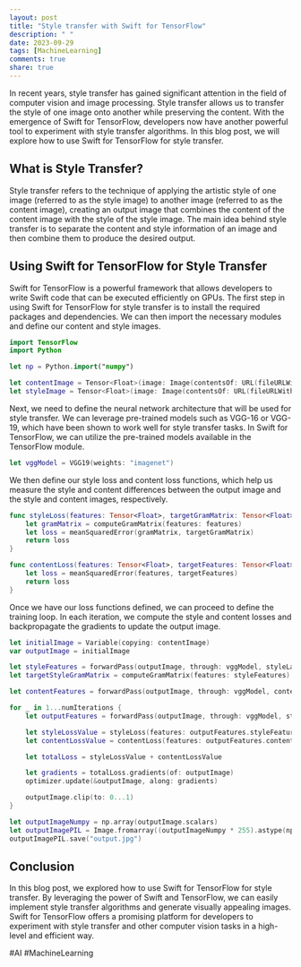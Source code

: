 ```yaml
---
layout: post
title: "Style transfer with Swift for TensorFlow"
description: " "
date: 2023-09-29
tags: [MachineLearning]
comments: true
share: true
---
```


In recent years, style transfer has gained significant attention in the field of computer vision and image processing. Style transfer allows us to transfer the style of one image onto another while preserving the content. With the emergence of Swift for TensorFlow, developers now have another powerful tool to experiment with style transfer algorithms. In this blog post, we will explore how to use Swift for TensorFlow for style transfer.

## What is Style Transfer?

Style transfer refers to the technique of applying the artistic style of one image (referred to as the style image) to another image (referred to as the content image), creating an output image that combines the content of the content image with the style of the style image. The main idea behind style transfer is to separate the content and style information of an image and then combine them to produce the desired output.

## Using Swift for TensorFlow for Style Transfer

Swift for TensorFlow is a powerful framework that allows developers to write Swift code that can be executed efficiently on GPUs. The first step in using Swift for TensorFlow for style transfer is to install the required packages and dependencies. We can then import the necessary modules and define our content and style images.

```swift
import TensorFlow
import Python

let np = Python.import("numpy")

let contentImage = Tensor<Float>(image: Image(contentsOf: URL(fileURLWithPath: "content.jpg")))
let styleImage = Tensor<Float>(image: Image(contentsOf: URL(fileURLWithPath: "style.jpg")))
```

Next, we need to define the neural network architecture that will be used for style transfer. We can leverage pre-trained models such as VGG-16 or VGG-19, which have been shown to work well for style transfer tasks. In Swift for TensorFlow, we can utilize the pre-trained models available in the TensorFlow module.

```swift
let vggModel = VGG19(weights: "imagenet")
```

We then define our style loss and content loss functions, which help us measure the style and content differences between the output image and the style and content images, respectively.

```swift
func styleLoss(features: Tensor<Float>, targetGramMatrix: Tensor<Float>) -> Tensor<Float> {
    let gramMatrix = computeGramMatrix(features: features)
    let loss = meanSquaredError(gramMatrix, targetGramMatrix)
    return loss
}

func contentLoss(features: Tensor<Float>, targetFeatures: Tensor<Float>) -> Tensor<Float> {
    let loss = meanSquaredError(features, targetFeatures)
    return loss
}
```

Once we have our loss functions defined, we can proceed to define the training loop. In each iteration, we compute the style and content losses and backpropagate the gradients to update the output image.

```swift
let initialImage = Variable(copying: contentImage)
var outputImage = initialImage

let styleFeatures = forwardPass(outputImage, through: vggModel, styleLayers: styleLayers)
let targetStyleGramMatrix = computeGramMatrix(features: styleFeatures)

let contentFeatures = forwardPass(outputImage, through: vggModel, contentLayers: contentLayers)

for _ in 1...numIterations {
    let outputFeatures = forwardPass(outputImage, through: vggModel, styleLayers: styleLayers, contentLayers: contentLayers)

    let styleLossValue = styleLoss(features: outputFeatures.styleFeatures, targetGramMatrix: targetStyleGramMatrix)
    let contentLossValue = contentLoss(features: outputFeatures.contentFeatures, targetFeatures: contentFeatures)

    let totalLoss = styleLossValue + contentLossValue

    let gradients = totalLoss.gradients(of: outputImage)
    optimizer.update(&outputImage, along: gradients)

    outputImage.clip(to: 0...1)
}

let outputImageNumpy = np.array(outputImage.scalars)
let outputImagePIL = Image.fromarray((outputImageNumpy * 255).astype(np.uint8))
outputImagePIL.save("output.jpg")
```

## Conclusion

In this blog post, we explored how to use Swift for TensorFlow for style transfer. By leveraging the power of Swift and TensorFlow, we can easily implement style transfer algorithms and generate visually appealing images. Swift for TensorFlow offers a promising platform for developers to experiment with style transfer and other computer vision tasks in a high-level and efficient way.

#AI #MachineLearning